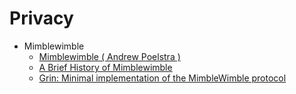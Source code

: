 # Privacy

- Mimblewimble
  - [Mimblewimble ( Andrew Poelstra )](https://download.wpsoftware.net/bitcoin/wizardry/mimblewimble.pdf)
  - [A Brief History of Mimblewimble](https://github.com/mimblewimble/docs/wiki/A-Brief-History-of-MinbleWimble-White-Paper)
  - [Grin: Minimal implementation of the MimbleWimble protocol](https://github.com/mimblewimble)
